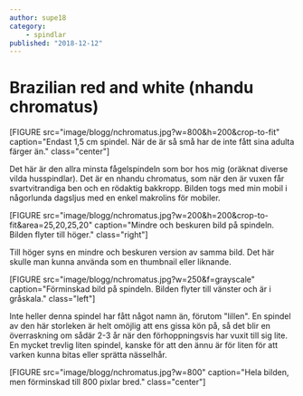 ```yaml
---
author: supe18
category:
    - spindlar
published: "2018-12-12"
---
```

Brazilian red and white (nhandu chromatus)
==================================

[FIGURE src="image/blogg/nchromatus.jpg?w=800&h=200&crop-to-fit" caption="Endast 1,5 cm spindel. När de är så små har de inte fått sina adulta färger än." class="center"]

<!--more-->

Det här är den allra minsta fågelspindeln som bor hos mig (oräknat diverse vilda husspindlar). Det är en nhandu chromatus, som när den är vuxen får svartvitrandiga ben och en rödaktig bakkropp. Bilden togs med min mobil i någorlunda dagsljus med en enkel makrolins för mobiler.

[FIGURE src="image/blogg/nchromatus.jpg?w=200&h=200&crop-to-fit&area=25,20,25,20" caption="Mindre och beskuren bild på spindeln. Bilden flyter till höger." class="right"]

Till höger syns en mindre och beskuren version av samma bild. Det här skulle man kunna använda som en thumbnail eller liknande.

[FIGURE src="image/blogg/nchromatus.jpg?w=250&f=grayscale" caption="Förminskad bild på spindeln. Bilden flyter till vänster och är i gråskala." class="left"]

Inte heller denna spindel har fått något namn än, förutom "lillen". En spindel av den här storleken är helt omöjlig att ens gissa kön på, så det blir en överraskning om sådär 2-3 år när den förhoppningsvis har vuxit till sig lite. En mycket trevlig liten spindel, kanske för att den ännu är för liten för att varken kunna bitas eller sprätta nässelhår.

[FIGURE src="image/blogg/nchromatus.jpg?w=800" caption="Hela bilden, men förminskad till 800 pixlar bred." class="center"]

<!-- Rubrik 2 {#anchor-hit}
-----------------------------------

Text.



### Rubrik 3 {#vad-som}

Text. -->
